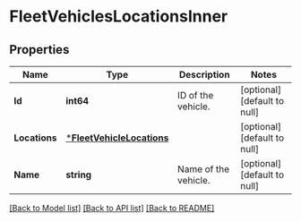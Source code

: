 # FleetVehiclesLocationsInner

## Properties
Name | Type | Description | Notes
------------ | ------------- | ------------- | -------------
**Id** | **int64** | ID of the vehicle. | [optional] [default to null]
**Locations** | [***FleetVehicleLocations**](FleetVehicleLocations.md) |  | [optional] [default to null]
**Name** | **string** | Name of the vehicle. | [optional] [default to null]

[[Back to Model list]](../README.md#documentation-for-models) [[Back to API list]](../README.md#documentation-for-api-endpoints) [[Back to README]](../README.md)


